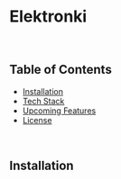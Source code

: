 # Elektronki

<br/>

## Table of Contents
- [Installation](#Installation)
- [Tech Stack](#Tech-Stack)
- [Upcoming Features](#Upcoming-Features)
- [License](#License)

<br/>

## Installation
